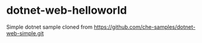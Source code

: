 # dotnet-web-helloworld
Simple dotnet sample cloned from https://github.com/che-samples/dotnet-web-simple.git
